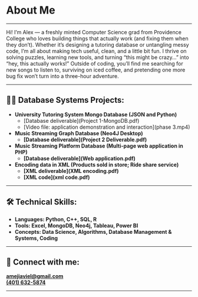 <h1>About Me</h1>
<hr>

<p>
  Hi! I’m Alex — a freshly minted Computer Science grad from Providence College who loves building things that actually work (and fixing them when they don’t). 
  Whether it’s designing a tutoring database or untangling messy code, I’m all about making tech useful, clean, and a little bit fun. 
  I thrive on solving puzzles, learning new tools, and turning “this might be crazy…” into “hey, this actually works!” 
  Outside of coding, you’ll find me searching for new songs to listen to, surviving on iced coffee, and pretending one more bug fix won’t turn into a three-hour adventure. 
</p>
<hr>

<h2>👩‍💻 Database Systems Projects:</h2>

- <b>University Tutoring System Mongo Database (JSON and Python)</b>
  - [Database deliverable](Project 1-MongoDB.pdf)
  - [Video file: application demonstration and interaction](phase 3.mp4)<b>
- <b>Music Streaming Graph Database (Neo4J Desktop)</b>
  - [Database deliverable](Project 2 Deliverable.pdf)
- <b>Music Streaming Platform Database (Multi-page web application in PHP)</b>
  - [Database deliverable](Web application.pdf)
- <b>Encoding data in XML (Products sold in store; Ride share service)</b>
  - [XML deliverable](XML encoding.pdf)
  - [XML code](xml code.pdf)
<hr>

  
<h2>🛠 Technical Skills:</h2>
<ul>
  <li><b>Languages:</b> Python, C++, SQL, R</li>
  <li><b>Tools:</b> Excel, MongoDB, Neo4j, Tableau, Power BI</li>
  <li><b>Concepts:</b> Data Science, Algorithms, Database Management & Systems, Coding</li>
</ul>
<hr>


<h2> 🤳 Connect with me:</h2>

<ul style="list-style: none; padding-left: 0;">
  <li>
    <i class="fas fa-envelope"></i>
    <a href="mailto:amejiaviel@gmail.com">amejiaviel@gmail.com</a>
  </li>
  <li>
    <i class="fas fa-phone"></i>
    <a href="tel:+14016325874">(401) 632-5874</a>
  </li>
</ul>
<hr>

<!--
**joshmadakor1/joshmadakor1** is a ✨ _special_ ✨ repository because its `README.md` (this file) appears on your GitHub profile.

Here are some ideas to get you started:

- 🔭 I’m currently working on ...
- 🌱 I’m currently learning ...
- 👯 I’m looking to collaborate on ...
- 🤔 I’m looking for help with ...
- 💬 Ask me about ...
- 📫 How to reach me: ...
- 😄 Pronouns: ...
- ⚡ Fun fact: ...
-->

